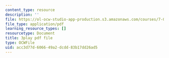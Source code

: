 ```yaml
---
content_type: resource
description: ''
file: https://ol-ocw-studio-app-production.s3.amazonaws.com/courses/7-01sc-fundamentals-of-biology-fall-2011/acc3d77d606649a2dcdd83b17dd26ad5_qY0ixUWJx0g.pdf
file_type: application/pdf
learning_resource_types: []
resourcetype: Document
title: 3play pdf file
type: OCWFile
uid: acc3d77d-6066-49a2-dcdd-83b17dd26ad5
---
```

